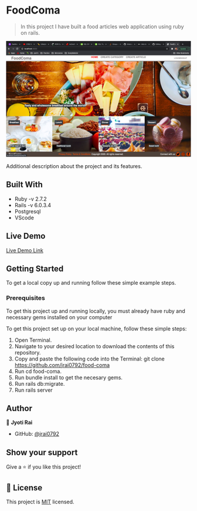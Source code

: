 # FoodComa

> In this project I have built a food articles web application using ruby on rails.

![screenshot](./screenshot.png)

Additional description about the project and its features.

## Built With

- Ruby -v 2.7.2
- Rails -v 6.0.3.4
- Postgresql
- VScode

## Live Demo

[Live Demo Link](https://livedemo.com)


## Getting Started

To get a local copy up and running follow these simple example steps.

### Prerequisites
To get this project up and running locally, you must already have ruby and necessary gems installed on your computer

To get this project set up on your local machine, follow these simple steps:

1. Open Terminal.
2. Navigate to your desired location to download the contents of this repository.
3. Copy and paste the following code into the Terminal: git clone https://github.com/jrai0792/food-coma
4. Run cd food-coma.
5. Run bundle install to get the necesary gems.
6. Run rails db:migrate.
7. Run rails server

## Author

👤 **Jyoti Rai**

- GitHub: [@jrai0792](https://github.com/githubhandle)

## Show your support

Give a ⭐️ if you like this project!

## 📝 License

This project is [MIT](lic.url) licensed.
